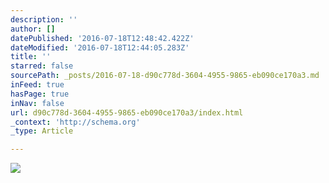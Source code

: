 ```yaml
---
description: ''
author: []
datePublished: '2016-07-18T12:48:42.422Z'
dateModified: '2016-07-18T12:44:05.283Z'
title: ''
starred: false
sourcePath: _posts/2016-07-18-d90c778d-3604-4955-9865-eb090ce170a3.md
inFeed: true
hasPage: true
inNav: false
url: d90c778d-3604-4955-9865-eb090ce170a3/index.html
_context: 'http://schema.org'
_type: Article

---
```

![](https://the-grid-user-content.s3-us-west-2.amazonaws.com/71d24e8e-bae4-4008-a3f8-6f3196d94120.png)